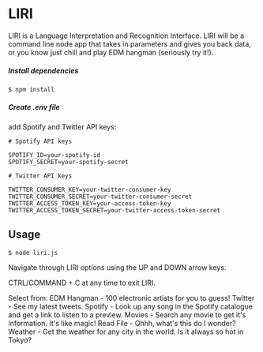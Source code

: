 
# LIRI
LIRI is a Language Interpretation and Recognition Interface. LIRI will be a command line node app that takes in parameters and gives you back data, or you know just chill and play EDM hangman (seriously try it!).

##### Install dependencies
`$ npm install`

##### Create .env file 
add Spotify and Twitter API keys:

```
# Spotify API keys

SPOTIFY_ID=your-spotify-id
SPOTIFY_SECRET=your-spotify-secret

# Twitter API keys

TWITTER_CONSUMER_KEY=your-twitter-consumer-key
TWITTER_CONSUMER_SECRET=your-twitter-consumer-secret
TWITTER_ACCESS_TOKEN_KEY=your-access-token-key
TWITTER_ACCESS_TOKEN_SECRET=your-twitter-access-token-secret
```
## Usage
`$ node liri.js`

Navigate through LIRI options using the UP and DOWN arrow keys.

CTRL/COMMAND + C at any time to exit LIRI.

Select from:
EDM Hangman - 100 electronic artists for you to guess!
Twitter - See my latest tweets.
Spotify - Look up any song in the Spotify catalogue and get a link to listen to a preview.
Movies - Search any movie to get it's information. It's like magic!
Read File - Ohhh, what's this do I wonder?
Weather - Get the weather for any city in the world. Is it always so hot in Tokyo?